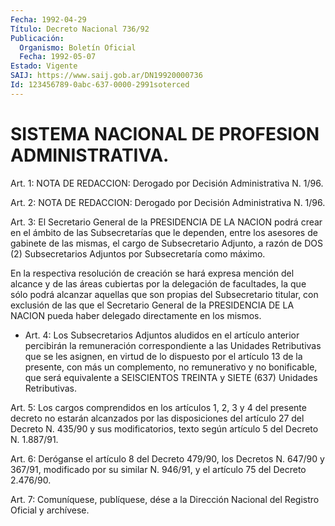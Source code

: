 ```yaml
---
Fecha: 1992-04-29
Título: Decreto Nacional 736/92
Publicación:
  Organismo: Boletín Oficial
  Fecha: 1992-05-07
Estado: Vigente
SAIJ: https://www.saij.gob.ar/DN19920000736
Id: 123456789-0abc-637-0000-2991soterced
---
```

# SISTEMA NACIONAL DE PROFESION ADMINISTRATIVA.

<a id="1"></a>
Art. 1: NOTA DE REDACCION: Derogado por Decisión Administrativa N. 1/96.

<a id="2"></a>
Art. 2: NOTA DE REDACCION: Derogado por Decisión Administrativa N. 1/96.

<a id="3"></a>
Art.  3:  El Secretario General de la PRESIDENCIA DE LA NACION podrá crear en el  ámbito  de  las  Subsecretarías que le dependen, entre  los  asesores  de  gabinete  de  las  mismas,  el  cargo  de Subsecretario Adjunto, a razón de DOS (2)  Subsecretarios  Adjuntos por Subsecretaría como máximo.

En  la  respectiva  resolución de creación se hará expresa mención del  alcance  y  de  las  áreas  cubiertas  por  la  delegación  de facultades, la que sólo podrá  alcanzar  aquellas  que  son propias del  Subsecretario  titular, con exclusión de las que el Secretario General  de  la PRESIDENCIA  DE  LA  NACION  pueda  haber  delegado directamente en los mismos.

<a id="4"></a>
* Art.  4:  Los  Subsecretarios Adjuntos aludidos en el artículo anterior percibirán la  remuneración correspondiente a las Unidades Retributivas que se les asignen, en virtud de lo dispuesto por el artículo 13 de la presente, con más un complemento, no remunerativo y no bonificable, que será equivalente a SEISCIENTOS TREINTA y SIETE (637) Unidades Retributivas.

<a id="5"></a>
Art.  5: Los cargos comprendidos en los artículos 1, 2, 3 y 4 del presente  decreto  no  estarán alcanzados por las disposiciones del artículo 27 del Decreto  N.  435/90 y sus modificatorios, texto según artículo 5 del Decreto N. 1.887/91.

<a id="6"></a>
Art.  6:  Deróganse  el  artículo  8  del  Decreto 479/90, los Decretos N. 647/90 y 367/91, modificado por su similar  N.  946/91, y el artículo 75 del Decreto 2.476/90.

<a id="7"></a>
Art.  7: Comuníquese, publíquese, dése a la Dirección Nacional del Registro Oficial y archívese.